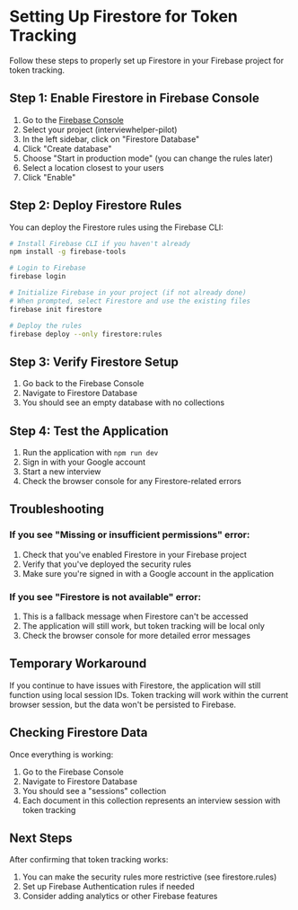 # Setting Up Firestore for Token Tracking

Follow these steps to properly set up Firestore in your Firebase project for token tracking.

## Step 1: Enable Firestore in Firebase Console

1. Go to the [Firebase Console](https://console.firebase.google.com/)
2. Select your project (interviewhelper-pilot)
3. In the left sidebar, click on "Firestore Database"
4. Click "Create database"
5. Choose "Start in production mode" (you can change the rules later)
6. Select a location closest to your users
7. Click "Enable"

## Step 2: Deploy Firestore Rules

You can deploy the Firestore rules using the Firebase CLI:

```bash
# Install Firebase CLI if you haven't already
npm install -g firebase-tools

# Login to Firebase
firebase login

# Initialize Firebase in your project (if not already done)
# When prompted, select Firestore and use the existing files
firebase init firestore

# Deploy the rules
firebase deploy --only firestore:rules
```

## Step 3: Verify Firestore Setup

1. Go back to the Firebase Console
2. Navigate to Firestore Database
3. You should see an empty database with no collections

## Step 4: Test the Application

1. Run the application with `npm run dev`
2. Sign in with your Google account
3. Start a new interview
4. Check the browser console for any Firestore-related errors

## Troubleshooting

### If you see "Missing or insufficient permissions" error:

1. Check that you've enabled Firestore in your Firebase project
2. Verify that you've deployed the security rules
3. Make sure you're signed in with a Google account in the application

### If you see "Firestore is not available" error:

1. This is a fallback message when Firestore can't be accessed
2. The application will still work, but token tracking will be local only
3. Check the browser console for more detailed error messages

## Temporary Workaround

If you continue to have issues with Firestore, the application will still function using local session IDs. Token tracking will work within the current browser session, but the data won't be persisted to Firebase.

## Checking Firestore Data

Once everything is working:

1. Go to the Firebase Console
2. Navigate to Firestore Database
3. You should see a "sessions" collection
4. Each document in this collection represents an interview session with token tracking

## Next Steps

After confirming that token tracking works:

1. You can make the security rules more restrictive (see firestore.rules)
2. Set up Firebase Authentication rules if needed
3. Consider adding analytics or other Firebase features 